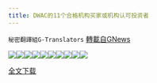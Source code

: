 ```yaml
---
title: DWAC的11个合格机构买家或机构认可投资者
---
```

`秘密翻譯組G-Translators` [轉載自GNews](https://gnews.org/zh-hans/1614568/)

![](https://assets.gnews.org/wp-content/uploads/2021/10/1-130-scaled.jpg)![](https://assets.gnews.org/wp-content/uploads/2021/10/2-113-scaled.jpg)![](https://assets.gnews.org/wp-content/uploads/2021/10/0003-scaled.jpg)![](https://assets.gnews.org/wp-content/uploads/2021/10/0004-1-scaled.jpg)![](https://assets.gnews.org/wp-content/uploads/2021/10/0005-scaled.jpg)![](https://assets.gnews.org/wp-content/uploads/2021/10/0006-scaled.jpg)![](https://assets.gnews.org/wp-content/uploads/2021/10/0007-scaled.jpg)![](https://assets.gnews.org/wp-content/uploads/2021/10/0008-scaled.jpg)![](https://assets.gnews.org/wp-content/uploads/2021/10/0009-scaled.jpg)![](https://assets.gnews.org/wp-content/uploads/2021/10/0010-scaled.jpg)


[全文](https://assets.gnews.org/wp-content/uploads/2021/10/11-investors-to-Digital-World-.pdf)[下载](https://assets.gnews.org/wp-content/uploads/2021/10/11-investors-to-Digital-World-.pdf)
